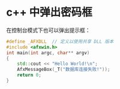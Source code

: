 
# c++ 中弹出密码框  
在控制台模式下也可以弹出提示框：  
```c++
#define _AFXDLL  // 定义以使用共享 DLL 版本
#include <afxwin.h>
int main(int argc, char** argv)
{
    std::cout << "Hello World!\n";
    AfxMessageBox(_T("数据库连接失败!"));
    return 0;
}
```


